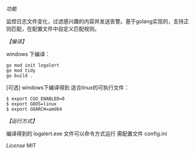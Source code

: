 *功能*

监控日志文件变化，过滤感兴趣的内容并发送告警。基于golang实现的，支持正则匹配，在配置文件中自定义匹配规则。

*【编译】*

windows 下编译：
```
go mod init logalert
go mod tidy
go build .
```

[可选]
windows下编译得到 适合linux的可执行文件：
```
$ export CGO_ENABLED=0
$ export GOOS=linux
$ export GOARCH=amd64
```

*【运行方式】*

编译得到的 logalert.exe 文件可以命令方式运行
需配置文件 config.ini


*License*
MIT
